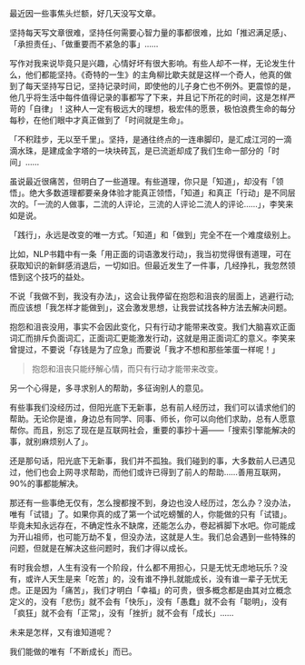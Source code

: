 最近因一些事焦头烂额，好几天没写文章。

坚持每天写文章很难，坚持任何需要心智力量的事都很难，比如「推迟满足感」、「承担责任」、「做重要而不紧急的事」……

写作对我来说毕竟只是兴趣，心情好坏有很大影响。有些人却不一样，无论发生什么，他们都能坚持。《奇特的一生》的主角柳比歇夫就是这样一个奇人，他真的做到了每天坚持写日记，坚持记录时间，即使他的儿子身亡也不例外。更震惊的是，他几乎将生活中每件值得记录的事都写了下来，并且记下所花的时间，这是怎样严苛的「自律」！这种人一定有极远大的理想，极宏伟的愿景，极怕浪费生命的每分每秒，在他们眼中才真正做到了「时间就是生命」。

「不积跬步，无以至千里」。坚持，是通往终点的一连串脚印，是汇成江河的一滴滴水珠，是建成金字塔的一块块砖瓦，是已流逝却成了我们生命一部分的「时间」……

虽说最近很痛苦，但明白了一些道理。有些道理，你只是「知道」，却没有「领悟」。绝大多数道理都要亲身体验才能真正领悟，「知道」和真正「行动」是不同层次的。「一流的人做事，二流的人评论，三流的人评论二流人的评论……」，李笑来如是说。

「践行」，永远是改变的唯一方式。「知道」和「做到」完全不在一个难度级别上。

比如，NLP书籍中有一条「用正面的词语激发行动」，我当初觉得很有道理，可在获取知识的新鲜感消退后，一切如旧。但最近发生了一件事，几经挣扎，我忽然领悟到这个技巧的益处。

不说「我做不到，我没有办法」，这会让我停留在抱怨和沮丧的层面上，逃避行动;而应该想「我怎样才能做到」，这会激发思想，让我尝试找各种方法去解决问题。

抱怨和沮丧没用，事实不会因此变化，只有行动才能带来改变。我们大脑喜欢正面词汇而排斥负面词汇，正面词汇更能激发行动，这就是用正面词汇的意义。李笑来曾提过，不要说「存钱是为了应急」而要说「我才不想和那些笨蛋一样呢！」

> 抱怨和沮丧只能纾解心情，而只有行动才能带来改变。

另一个心得是，多寻求别人的帮助，多征询别人的意见。

有些事我们没经历过，但阳光底下无新事，总有前人经历过，我们可以请求他们的帮助。无论你是谁，身边总有同学、同事、师长，你可以向他们求助，总有人愿意帮你。而且，别忘了现在是互联网社会，重要的事抄十遍——「搜索引擎能解决的事，就别麻烦别人了」。

还是那句话，阳光底下无新事，我们并不孤独。我们碰到的事，大多数前人已遇见过，他们也会上网寻求帮助，而他们或许已得到了前人的帮助……善用互联网，90%的事都能解决。

那还有一些事绝无仅有，怎么搜都搜不到，身边也没人经历过，怎么办？没办法，唯有「试错」了。如果你真的成了第一个试吃螃蟹的人，你能做的只有「试错」。毕竟未知永远存在，不确定性永不缺席，还能怎么办，卷起裤脚下水吧。你可能成为开山祖师，也可能万劫不复，但没办法，这就是人生。我们总会遇到一些特殊的问题，但就是在解决这些问题时，我们才得以成长。

有时我会想，人生有没有一个阶段，什么都不用担心，只是无忧无虑地玩乐？没有，或许人天生是来「吃苦」的，没有谁不挣扎就能成长，没有谁一辈子无忧无虑。正是因为「痛苦」，我们才明白「幸福」的可贵，很多概念都是由其对立概念定义的，没有「悲伤」就不会有「快乐」，没有「愚蠢」就不会有「聪明」，没有「疯狂」就不会有「正常」，没有「挫折」就不会有「成长」……

未来是怎样，又有谁知道呢？

我们能做的唯有「不断成长」而已。
